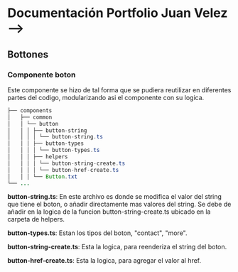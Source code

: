 # Documentación Portfolio Juan Velez -->

## Bottones

### Componente boton

Este componente se hizo de tal forma que se pudiera reutilizar en diferentes partes del codigo, modularizando asi el componente con su logica.

```java
├── components
│   ├── common
│   │ └── button
│   │ │ ├── button-string
│   │ │ │ └── button-string.ts
│   │ │ ├── button-types
│   │ │ │ └── button-types.ts
│   │ │ ├── helpers
│   │ │ │ └── button-string-create.ts
│   │ │ │ └── button-href-create.ts
│   │ │ └── Button.txt
└── ...
```

**button-string.ts**: En este archivo es donde se modifica el valor del string que tiene el boton, o añadir directamente mas valores del string. Se debe de añadir en la logica de la funcion button-string-create.ts ubicado en la carpeta de helpers.

**button-types.ts**: Estan los tipos del boton, "contact", "more".

**button-string-create.ts**: Esta la logica, para reenderiza el string del boton.

**button-href-create.ts**: Esta la logica, para agregar el valor al href.
